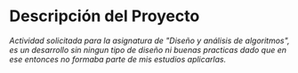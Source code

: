 # Descripción del Proyecto

_Actividad solicitada para la asignatura de "Diseño y análisis de algoritmos", es un desarrollo sin ningun tipo de diseño ni buenas practicas dado que en ese entonces no formaba parte de mis estudios aplicarlas._
